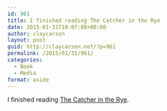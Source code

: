 ```yaml
---
id: 961
title: I finished reading The Catcher in the Rye
date: 2015-01-31T18:07:08+00:00
author: claycarson
layout: post
guid: http://claycarson.net/?p=961
permalink: /2015/01/31/961/
categories:
  - Book
  - Media
format: aside
---
```

I finished reading [The Catcher in the Rye](http://amazon.com/exec/obidos/ASIN/0316769177/claycarson0c-20).